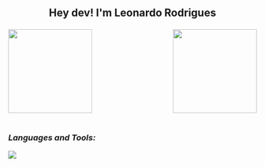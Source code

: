 ## <p align="center"> Hey dev! I'm Leonardo Rodrigues 
<div>
  <img  height="170em" src="https://github-readme-stats.vercel.app/api?username=LeoRodrigues1&show_icons=true&theme=synthwave&include_all_commits=true&count_private=true"/>
  <img align="right" height="170em" src="https://github-readme-stats.vercel.app/api/top-langs/?username=LeoRodrigues1&layout=compact&langs_count=16&theme=synthwave"/>
</div>
<br>
<i>
  <h3 align="left">Languages and Tools:</h3>
    <p align="left">
      <img src= "https://skillicons.dev/icons?i=cpp,java,python,mysql&theme=dark"/>
